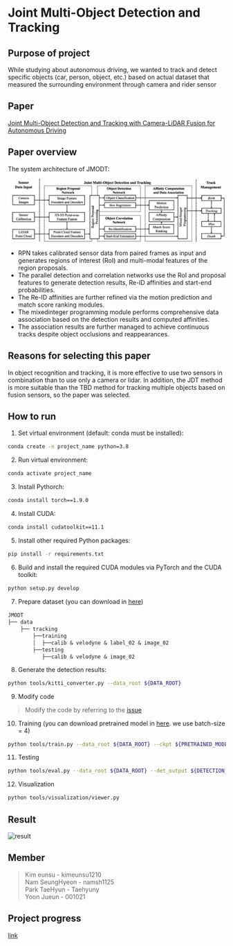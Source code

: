 # Joint Multi-Object Detection and Tracking

## Purpose of project

While studying about autonomous driving, we wanted to track and detect specific objects (car, person, object, etc.) based on actual dataset that measured the surrounding environment through camera and rider sensor

## Paper

[Joint Multi-Object Detection and Tracking with Camera-LiDAR Fusion for Autonomous Driving](https://arxiv.org/abs/2108.04602)

## Paper overview

The system architecture of JMODT:

![img_JMODT](https://github.com/Advanced-Topics-in-Software-Team-4/.github/blob/main/profile/doc/img_JMODT.png)

- RPN takes calibrated sensor data from paired frames as input and generates regions of interest (RoI) and multi-modal features of the region proposals.
- The parallel detection and correlation networks use the RoI and proposal features to generate detection results, Re-ID affinities and start-end probabilities.
- The Re-ID affinities are further refined via the motion prediction and match score ranking modules.
- The mixedinteger programming module performs comprehensive data association based on the detection results and computed affinities.
- The association results are further managed to achieve continuous tracks despite object occlusions and reappearances.

## Reasons for selecting this paper

In object recognition and tracking, it is more effective to use two sensors in combination than to use only a camera or lidar. In addition, the JDT method is more suitable than the TBD method for tracking multiple objects based on fusion sensors, so the paper was selected.

## How to run

1. Set virtual environment (default: conda must be installed):

```bash
conda create -n project_name python=3.8
```

2. Run virtual environment:

```bash
conda activate project_name
```

3. Install Pythorch:

```bash
conda install torch==1.9.0
```

4. Install CUDA:

```bash
conda install cudatoolkit==11.1
```

5. Install other required Python packages:

```bash
pip install -r requirements.txt
```

6. Build and install the required CUDA modules via PyTorch and the CUDA toolkit:

```bash
python setup.py develop
```

7. Prepare dataset (you can download in [here](https://www.cvlibs.net/datasets/kitti/eval_tracking.php))    

```
JMODT
├── data
    ├── tracking
        ├──training
        │  ├──calib & velodyne & label_02 & image_02
        ├──testing
           ├──calib & velodyne & image_02
```

8. Generate the detection results:

```bash
python tools/kitti_converter.py --data_root ${DATA_ROOT}
```

9. Modify code
> Modify the code by referring to the [issue](https://github.com/Kemo-Huang/JMODT/issues)

10. Training (you can download pretrained model in [here](https://drive.google.com/file/d/1HtQnGiMuhku1rs0hCn95F0UQ40wzmmE0/view). we use batch-size = 4)    

```bash
python tools/train.py --data_root ${DATA_ROOT} --ckpt ${PRETRAINED_MODEL} --batch_size ${BATCH_SIZE} --output_dir ${OUTPUT}
```

11. Testing

```bash
python tools/eval.py --data_root ${DATA_ROOT} --det_output ${DETECTION_OUTPUT} --ckpt ${CKPT}
```

12. Visualization

```bash
python tools/visualization/viewer.py
```

## Result
![result](https://github.com/Advanced-Topics-in-Software-Team-4/.github/blob/main/profile/doc/final.gif)

## Member

> Kim eunsu - kimeunsu1210  
Nam SeungHyeon - namsh1125  
Park TaeHyun - Taehyuny  
Yoon Jueun - 001021

## Project progress

[link](https://www.notion.so/0d3057e468ac43ba8eab58767a4d34fb)
